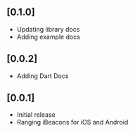 ## [0.1.0]

* Updating library docs
* Adding example docs

## [0.0.2]

* Adding Dart Docs

## [0.0.1]

* Initial release
* Ranging iBeacons for iOS and Android